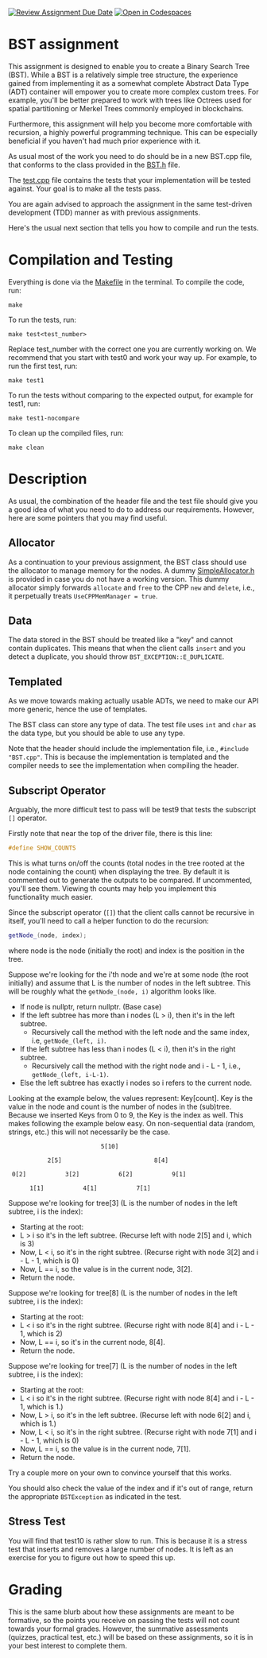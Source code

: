 [![Review Assignment Due Date](https://classroom.github.com/assets/deadline-readme-button-24ddc0f5d75046c5622901739e7c5dd533143b0c8e959d652212380cedb1ea36.svg)](https://classroom.github.com/a/X0aiKzZF)
[![Open in Codespaces](https://classroom.github.com/assets/launch-codespace-7f7980b617ed060a017424585567c406b6ee15c891e84e1186181d67ecf80aa0.svg)](https://classroom.github.com/open-in-codespaces?assignment_repo_id=12687602)
# BST assignment

This assignment is designed to enable you to create a Binary Search Tree (BST). While a BST is a relatively simple tree structure, the experience gained from implementing it as a somewhat complete Abstract Data Type (ADT) container will empower you to create more complex custom trees. For example, you'll be better prepared to work with trees like Octrees used for spatial partitioning or Merkel Trees commonly employed in blockchains.

Furthermore, this assignment will help you become more comfortable with recursion, a highly powerful programming technique. This can be especially beneficial if you haven't had much prior experience with it.

As usual most of the work you need to do should be in a new BST.cpp file, that conforms to the class provided in the [BST.h](BST.h) file.

The [test.cpp](test.cpp) file contains the tests that your implementation will be tested against. Your goal is to make all the tests pass.

You are again advised to approach the assignment in the same test-driven development (TDD) manner as with previous assignments.

Here's the usual next section that tells you how to compile and run the tests. 

# Compilation and Testing

Everything is done via the [Makefile](Makefile) in the terminal. To compile the code, run:

```
make
```

To run the tests, run:

```
make test<test_number>
```

Replace test_number with the correct one you are currently working on. We recommend that you start with test0 and work your way up.
For example, to run the first test, run:

```
make test1
```

To run the tests without comparing to the expected output, for example for test1, run:

```
make test1-nocompare
```

To clean up the compiled files, run:

```
make clean
```

# Description

As usual, the combination of the header file and the test file should give you a good idea of what you need to do to address our requirements. However, here are some pointers that you may find useful.

## Allocator

As a continuation to your previous assignment, the BST class should use the allocator to manage memory for the nodes. A dummy [SimpleAllocator.h](SimpleAllocator.h) is provided in case you do not have a working version. This dummy allocator simply forwards `allocate` and `free` to the CPP `new` and `delete`, i.e., it perpetually treats `UseCPPMemManager = true`.

## Data

The data stored in the BST should be treated like a "key" and cannot contain duplicates. This means that when the client calls `insert` and you detect a duplicate, you should throw `BST_EXCEPTION::E_DUPLICATE`.

## Templated

As we move towards making actually usable ADTs, we need to make our API more generic, hence the use of templates.

The BST class can store any type of data. The test file uses `int` and `char` as the data type, but you should be able to use any type.

Note that the header should include the implementation file, i.e., `#include "BST.cpp"`. This is because the implementation is templated and the compiler needs to see the implementation when compiling the header.

## Subscript Operator

Arguably, the more difficult test to pass will be test9 that tests the subscript `[]` operator.

Firstly note that near the top of the driver file, there is this line:

```c++
#define SHOW_COUNTS
```

This is what turns on/off the counts (total nodes in the tree rooted at the node containing the count) when displaying the tree. By default it is commented out to generate the outputs to be compared. If uncommented, you'll see them. Viewing th counts may help you implement this functionality much easier.

Since the subscript operator (`[]`) that the client calls cannot be recursive in itself, you'll need to call a helper function to do the recursion:

```c++
getNode_(node, index);
```

where node is the node (initially the root) and index is the position in the tree.

Suppose we're looking for the i'th node and we're at some node (the root initially) and assume that L is the number of nodes in the left subtree. This will be roughly what the `getNode_(node, i)` algorithm looks like.

- If node is nullptr, return nullptr. (Base case)
-	If the left subtree has more than i nodes (L > i), then it's in the left subtree.
    -	Recursively call the method with the left node and the same index, i.e, `getNode_(left, i)`.
- If the left subtree has less than i nodes (L < i), then it's in the right subtree.
    - Recursively call the method with the right node and i - L - 1, i.e., `getNode_(left, i-L-1)`.
-	Else the left subtree has exactly i nodes so i refers to the current node.

Looking at the example below, the values represent: Key[count]. Key is the value in the node and count is the number of nodes in the (sub)tree. Because we inserted Keys from 0 to 9, the Key is the index as well. This makes following the example below easy. On non-sequential data (random, strings, etc.) this will not necessarily be the case.

```
                          5[10]

           2[5]                          8[4]

 0[2]           3[2]           6[2]           9[1]

      1[1]           4[1]           7[1]
```

Suppose we're looking for tree[3] (L is the number of nodes in the left subtree, i is the index):
- Starting at the root:
- L > i so it's in the left subtree. (Recurse left with node 2[5] and i, which is 3)
- Now, L < i, so it's in the right subtree. (Recurse right with node 3[2] and i - L - 1, which is 0)
- Now, L == i, so the value is in the current node, 3[2].
- Return the node.

Suppose we're looking for tree[8] (L is the number of nodes in the left subtree, i is the index):
- Starting at the root:
- L < i so it's in the right subtree. (Recurse right with node 8[4] and i - L - 1, which is 2)
- Now, L == i, so it's in the current node, 8[4].
- Return the node.

Suppose we're looking for tree[7] (L is the number of nodes in the left subtree, i is the index):
- Starting at the root:
- L < i so it's in the right subtree. (Recurse right with node 8[4] and i - L - 1, which is 1.)
- Now, L > i, so it's in the left subtree. (Recurse left with node 6[2] and i, which is 1.)
- Now, L < i, so it's in the right subtree. (Recurse right with node 7[1] and i - L - 1, which is 0)
- Now, L == i, so the value is in the current node, 7[1].
- Return the node.

Try a couple more on your own to convince yourself that this works.

You should also check the value of the index and if it's out of range, return the appropriate `BSTException` as indicated in the test.

## Stress Test

You will find that test10 is rather slow to run. This is because it is a stress test that inserts and removes a large number of nodes. It is left as an exercise for you to figure out how to speed this up.

# Grading
This is the same blurb about how these assignments are meant to be formative, so the points you receive on passing the tests will not count towards your formal grades. However, the summative assessments (quizzes, practical test, etc.) will be based on these assignments, so it is in your best interest to complete them.
